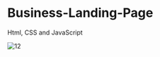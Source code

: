 # Business-Landing-Page
Html, CSS and JavaScript


![12](https://user-images.githubusercontent.com/90946899/202845131-ba4d6da5-091e-4636-a34a-78397314c579.png)
